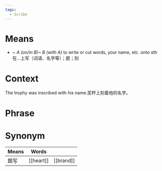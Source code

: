 ```yaml
---
tags:
  - Scribe
---
```

# Means
- *~ A (on/in B)~ B (with A)* to write or cut words, your name, etc. onto sth在…上写（词语、名字等）；题；刻
# Context
The trophy was inscribed with his name.奖杯上刻着他的名字。
# Phrase

# Synonym
| Means | Words     |           |
| ----- | --------- | --------- |
| 题写    | [[heart]] | [[brand]] |
